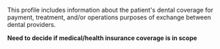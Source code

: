 This profile includes information about the patient's dental coverage for payment, treatment, and/or operations purposes of exchange between dental providers. 

**Need to decide if medical/health insurance coverage is in scope**